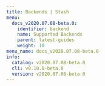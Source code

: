 ```yaml
---
title: Backends | Stash
menu:
  docs_v2020.07.08-beta.0:
    identifier: backend
    name: Supported Backends
    parent: latest-guides
    weight: 10
menu_name: docs_v2020.07.08-beta.0
info:
  catalog: v2020.07.08-beta.0
  cli: v0.10.0-beta.0
  version: v2020.07.08-beta.0
---
```


